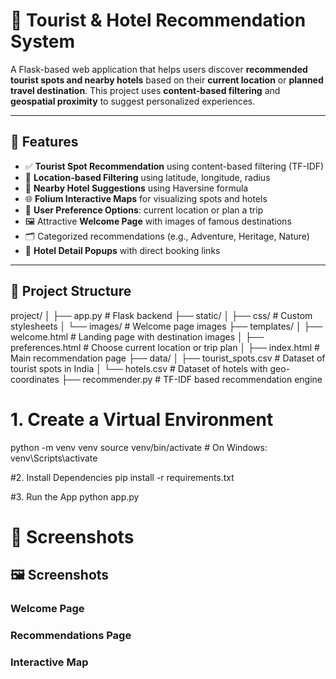 # 🧭 Tourist & Hotel Recommendation System

A Flask-based web application that helps users discover **recommended tourist spots and nearby hotels** based on their **current location** or **planned travel destination**. This project uses **content-based filtering** and **geospatial proximity** to suggest personalized experiences.

---

## 🌟 Features

- ✅ **Tourist Spot Recommendation** using content-based filtering (TF-IDF)
- 📍 **Location-based Filtering** using latitude, longitude, radius
- 🏨 **Nearby Hotel Suggestions** using Haversine formula
- 🌐 **Folium Interactive Maps** for visualizing spots and hotels
- 🧭 **User Preference Options**: current location or plan a trip
- 🖼️ Attractive **Welcome Page** with images of famous destinations
- 🗂️ Categorized recommendations (e.g., Adventure, Heritage, Nature)
- 🔗 **Hotel Detail Popups** with direct booking links

---

## 📁 Project Structure
project/
│
├── app.py # Flask backend
├── static/
│ ├── css/ # Custom stylesheets
│ └── images/ # Welcome page images
├── templates/
│ ├── welcome.html # Landing page with destination images
│ ├── preferences.html # Choose current location or trip plan
│ ├── index.html # Main recommendation page
├── data/
│ ├── tourist_spots.csv # Dataset of tourist spots in India
│ └── hotels.csv # Dataset of hotels with geo-coordinates
├── recommender.py # TF-IDF based recommendation engine

# 1. Create a Virtual Environment
python -m venv venv
source venv/bin/activate  # On Windows: venv\Scripts\activate

#2. Install Dependencies
pip install -r requirements.txt

#3. Run the App
python app.py


# 📌 Screenshots

## 🖼️ Screenshots

### Welcome Page

### Recommendations Page

### Interactive Map 




